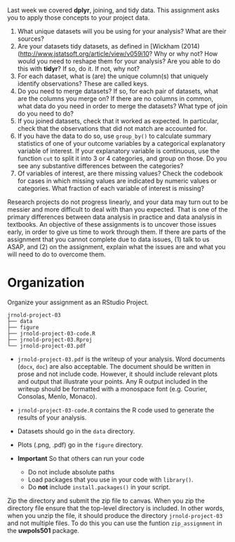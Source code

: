 <!--
.. title: Research Project Assignment 3
-->

Last week we covered **dplyr**, joining, and tidy data. This assignment asks you to apply those concepts to your project data.

1. What unique datasets will you be using for your analysis? What are their sources?
2. Are your datasets tidy datasets, as defined in [Wickham (2014)(http://www.jstatsoft.org/article/view/v059i10? Why or why not? How would you need to reshape them for your analysis? Are you able to do this with **tidyr**? If so, do it. If not, why not?
2. For each dataset, what is (are) the unique column(s) that uniquely identify observations? These are called keys. 
3. Do you need to merge datasets? If so, for each pair of datasets, what are the columns you merge on? If there are no columns in common, what data do you need in order to merge the datasets? What type of join do you need to do?
4. If you joined datasets, check that it worked as expected. In particular, check that the observations that did not match are accounted for.
5. If you have the data to do so, use `group_by()` to calculate summary statistics of one of your outcome variables by a categorical explanatory variable of interest. If your explanatory variable is continuous, use the function `cut` to split it into 3 or 4 categories, and group on those. Do you see any substantive differences between the categories? 
6. Of variables of interest, are there missing values? Check the codebook for cases in which missing values are indicated by numeric values or categories. What fraction of each variable of interest is missing?

Research projects do not progress linearly, and your data may turn out to be messier and more difficult to deal with than you expected. That is one of the primary differences between data analysis in practice and data analysis in textbooks. An objective of these assignments is to uncover those issues early, in order to give us time to work through them. If there are parts of the assignment that you cannot complete due to data issues, (1) talk to us ASAP, and (2) on the assignment, explain what the issues are and what you will need to do to overcome them.

# Organization

Organize your assignment as an RStudio Project.

```
jrnold-project-03
├── data
├── figure
├── jrnold-project-03-code.R
├── jrnold-project-03.Rproj
└── jrnold-project-03.pdf
```

- `jrnold-project-03.pdf` is the writeup of your analysis. Word documents (`docx`, `doc`) are also acceptable. The document should be written in prose and not include code.  However, it should include relevant plots and output that illustrate your points.
Any R output included in the writeup should be formatted with a monospace font (e.g. Courier, Consolas, Menlo, Monaco).
- `jrnold-project-03-code.R` contains the R code used to generate the results of your analysis.
- Datasets should go in the `data` directory.
- Plots (.png, .pdf) go in the `figure` directory.
- **Important** So that others can run your code

   - Do not include absolute paths
   - Load packages that you use in your code with `library()`.
   - Do **not** include `install.packages()` in your script.

Zip the directory and submit the zip file to canvas. 
When you zip the directory file ensure that the top-level directory is included.
In other words, when you unzip the file, it should produce the directory `jrnold-project-03` and not multiple files.
To do this you can use the funtion `zip_assignment` in the **uwpols501** package.
